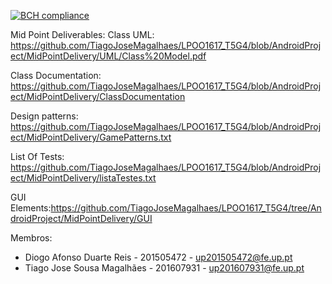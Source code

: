 [![BCH compliance](https://bettercodehub.com/edge/badge/TiagoJoseMagalhaes/LPOO1617_T5G4?branch=AndroidProject&token=2599360d9ec3b850fd8e80383b4d93a7224027a1)](https://bettercodehub.com/)

Mid Point Deliverables:
  Class UML: https://github.com/TiagoJoseMagalhaes/LPOO1617_T5G4/blob/AndroidProject/MidPointDelivery/UML/Class%20Model.pdf
  
  Class Documentation: https://github.com/TiagoJoseMagalhaes/LPOO1617_T5G4/blob/AndroidProject/MidPointDelivery/ClassDocumentation
  
  Design patterns: https://github.com/TiagoJoseMagalhaes/LPOO1617_T5G4/blob/AndroidProject/MidPointDelivery/GamePatterns.txt
  
  List Of Tests: https://github.com/TiagoJoseMagalhaes/LPOO1617_T5G4/blob/AndroidProject/MidPointDelivery/listaTestes.txt
  
  GUI Elements:https://github.com/TiagoJoseMagalhaes/LPOO1617_T5G4/tree/AndroidProject/MidPointDelivery/GUI
  

Membros:

- Diogo	Afonso	Duarte	Reis - 201505472 - up201505472@fe.up.pt
- Tiago	Jose	Sousa	Magalhães - 201607931 - up201607931@fe.up.pt
